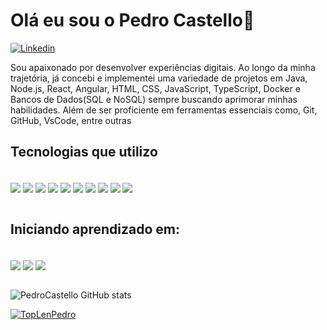 # Olá eu sou o Pedro Castello👋

[![Linkedin](https://img.shields.io/badge/LinkedIn-0077B5?style=for-the-badge&logo=linkedin&logoColor=white)](https://www.linkedin.com/in/pedro-cbdr/)

 Sou apaixonado por desenvolver experiências digitais. Ao longo da minha
trajetória, já concebi e implementei uma variedade de projetos em Java,
Node.js, React, Angular, HTML, CSS, JavaScript, TypeScript, Docker e
Bancos de Dados(SQL e NoSQL) sempre buscando aprimorar minhas
habilidades. Além de ser proficiente em ferramentas essenciais como,
Git, GitHub, VsCode, entre outras

## Tecnologias que utilizo

<div style= "display: inline_block"><br/>
<img align="center" src="https://img.shields.io/badge/React-20232A?style=for-the-badge&logo=react&logoColor=61DAFB" />
<img align="center" src="https://img.shields.io/badge/JavaScript-F7DF1E?style=for-the-badge&logo=javascript&logoColor=black" />
<img align="center" src="https://img.shields.io/badge/.NET-5C2D91?style=for-the-badge&logo=.net&logoColor=white" />
<img align="center" src="https://img.shields.io/badge/Node.js-43853D?style=for-the-badge&logo=node.js&logoColor=white" />
<img align="center" src="https://img.shields.io/badge/C%23-239120?style=for-the-badge&logo=c-sharp&logoColor=white" />  
<img align="center" src="https://img.shields.io/badge/HTML5-E34F26?style=for-the-badge&logo=html5&logoColor=white" />
<img align="center" src="https://img.shields.io/badge/CSS3-1572B6?style=for-the-badge&logo=css3&logoColor=white" />
<img align="center" src="https://img.shields.io/badge/PostgreSQL-316192?style=for-the-badge&logo=postgresql&logoColor=white" />
<img align="center" src="https://img.shields.io/badge/SQLite-07405E?style=for-the-badge&logo=sqlite&logoColor=white" />
<img align="center" src="https://img.shields.io/badge/sequelize-323330?style=for-the-badge&logo=sequelize&logoColor=blue" />


</div>

<br/>

## Iniciando aprendizado em: 

<div style= "display: inline_block">
<br/>
  
<img align="center" src="https://img.shields.io/badge/Vue.js-35495E?style=for-the-badge&logo=vue.js&logoColor=4FC08" />
<img align="center" src="https://img.shields.io/badge/Angular-DD0031?style=for-the-badge&logo=angular&logoColor=white" />
<img align="center" src="https://img.shields.io/badge/TypeScript-007ACC?style=for-the-badge&logo=typescript&logoColor=white" />

</div>
	
 <br/>
 

  
  ![PedroCastello GitHub stats](https://github-readme-stats.vercel.app/api?username=PedroCastello&show_icons=true&theme=tokyonight)

  [![TopLenPedro](https://github-readme-stats.vercel.app/api/top-langs/?username=PedroCastello)](https://github.com/anuraghazra/github-readme-stats)



